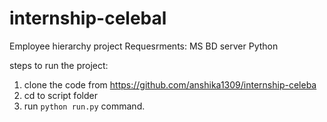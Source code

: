 # internship-celebal
Employee hierarchy project 
Requesrments: 
MS BD server
Python

steps to run the project:
1. clone the code from https://github.com/anshika1309/internship-celeba
2. cd to script folder
3. run `python run.py` command.
   
